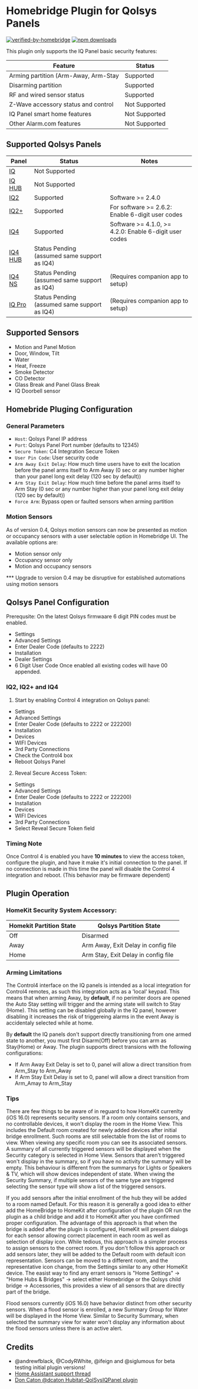 
# Homebridge Plugin for Qolsys Panels
[![verified-by-homebridge](https://badgen.net/badge/homebridge/verified/purple)](https://github.com/homebridge/homebridge/wiki/Verified-Plugins)
[![npm downloads](https://badgen.net/npm/dt/homebridge-qolsys)](https://www.npmjs.com/package/homebridge-qolsys)

This plugin only supports the IQ Panel basic security features:

 | Feature  | Status |
 | ------ | ------ |
 | Arming partition (Arm-Away, Arm-Stay | Supported |
 | Disarming partition | Supported |
 | RF and wired sensor status | Supported |
 | Z-Wave accessory status and control | Not Supported  |
 | IQ Panel smart home features |  Not Supported |
 | Other Alarm.com features |  Not Supported |
 
## Supported Qolsys Panels
| Panel  | Status | Notes |
| ------ | ------ |  ------ |
| [IQ](https://qolsys.com/iq-panel/) | Not Supported|  |
| [IQ HUB](https://qolsys.com/iq4-hub/) |Not Supported |  |
| [IQ2](https://qolsys.com/iq-panel-2/) | Supported | Software >= 2.4.0 |
| [IQ2+](https://qolsys.com/iq-panel-2-plus/) | Supported| For software >= 2.6.2: Enable 6-digit user codes |
| [IQ4](https://qolsys.com/iq-panel-4/) | Supported | Software >= 4.1.0,  >= 4.2.0: Enable 6-digit user codes |
| [IQ4 HUB](https://qolsys.com/iq4-hub/) | Status Pending (assumed same support as IQ4) |  |
| [IQ4 NS](https://qolsys.com/iq4-ns/) | Status Pending (assumed same support as IQ4) | (Requires companion app to setup)  |
| [IQ Pro](https://qolsys.com/iq-pro/) | Status Pending (assumed same support as IQ4) | (Requires companion app to setup) |


## Supported Sensors
- Motion and Panel Motion
- Door, Window, Tilt
- Water
- Heat, Freeze
- Smoke Detector
- CO Detector
- Glass Break and Panel Glass Break
- IQ Doorbell sensor

## Homebride Pluging Configuration
### General Parameters
* `Host`:  Qolsys Panel IP address
* `Port`:  Qolsys Panel Port number (defaults to 12345)
* `Secure Token`: C4 Integration Secure Token 
* `User Pin Code`: User security code
* `Arm Away Exit Delay`: How much time users have to exit the location before the panel arms itself to Arm Away (0 sec or any number higher than your panel long exit delay (120 sec by default))
* `Arm Stay Exit Delay`: How much time before the panel arms itself to Arm Stay (0 sec or any number higher than your panel long exit delay (120 sec by default))
* `Force Arm`: Bypass open or faulted sensors when arming partition 
### Motion Sensors
As of version 0.4, Qolsys motion sensors can now be presented as motion or occupancy sensors with a user selectable option in Homebridge UI. The available options are:
- Motion sensor only
- Occupancy sensor only
- Motion and occupancy sensors

*** Upgrade to version 0.4 may be disruptive for established automations using motion sensors

## Qolsys Panel Configuration
Prerequsite: On the latest Qolsys firmwaare 6 digit PIN codes must be enabled.
- Settings
- Advanced Settings
- Enter Dealer Code (defaults to 2222)
- Installation
- Dealer Settings
- 6 Digit User Code
Once enabled all existing codes will have 00 appended.

### IQ2, IQ2+ and IQ4
1. Start by enabling Control 4 integration on Qolsys panel:
- Settings
- Advanced Settings 
- Enter Dealer Code (defaults to 2222 or 222200)
- Installation
- Devices
- WIFI Devices
- 3rd Party Connections
- Check the Control4 box
- Reboot Qolsys Panel

2. Reveal Secure Access Token:
- Settings
- Advanced Settings 
- Enter Dealer Code (defaults to 2222 or 222200)
- Installation
- Devices
- WIFI Devices
- 3rd Party Connections
- Select Reveal Secure Token field

### Timing Note 
Once Control 4 is enabled you have **10 minutes** to view the access token, configure the plugin, and have it make it's initial connection to the panel. If no connection is made in this time the panel will disable the Control 4 integration and reboot. (This behavior may be firmware dependent)

## Plugin Operation
### HomeKit Security System Accessory:
| Homekit Partition State | Qolsys Partition State|
| ------ | ------ | 
| Off | Disarmed
| Away | Arm Away, Exit Delay in config file
| Home | Arm Stay, Exit Delay in config file

### Arming Limitations
The Control4 interface on the IQ panels is intended as a local integration for Control4 remotes, as such this integration acts as a 'local' keypad. This means that when arming Away, by **default**, if no perimiter doors are opened the Auto Stay setting will trigger and the arming state will switch to Stay (Home). This setting can be disabled globally in the IQ panel, however disabling it increases the risk of triggereing alarms in the event Away is accidentaly selected while at home.

By **default** the IQ panels don't support directly transitioning from one armed state to another, you must first Disarm(Off) before you can arm as Stay(Home) or Away.
The plugin supports direct transions with the following configurations:
- If Arm Away Exit Delay is set to 0, panel will allow a direct transition from Arm_Stay to Arm_Away
- If Arm Stay Exit Delay is set to 0, panel will allow a direct transition from Arm_Amay to Arm_Stay 

### Tips
There are few things to be aware of in reguard to how HomeKit currenlty (iOS 16.0) represents security sensors.
If a room only contains sensors, and no controllable devices, it won't display the room in the Home View. This includes the Default room created for newly added devices after initial bridge enrollment. Such rooms are still selectable from the list of rooms to view. When viewing any specific room you can see its associated sensors. A summary of all currently triggered sensors will be displayed when the Security category is selected in Home View. Sensors that aren't triggered won't display in the summary, so if you have no activity the summary will be empty. This behaviour is different from the summarys for Lights or Speakers & TV, which will show devices independent of state.  When viwing the Security Summary, if multiple sensors of the same type are triggered selecting the sensor type will show a list of the triggered sensors. 

If you add sensors after the initial enrollment of the hub they will be added to a room named Default. For this reason it is generally a good idea to either add the HomeBridge to HomeKit after configuration of the plugin OR run the plugin as a child bridge and add it to HomeKit after you have confirmed proper configuration. The advantage of this approach is that when the bridge is added after the plugin is configured, HomeKit will present dialogs for each sensor allowing correct placement in each room as well as selection of display icon. While tedious, this approach is a simpler process to assign sensors to the correct room. If you don't follow this approach or add sensors later, they will be added to the Default room with default icon representation. Sensors can be moved to a different room, and the representative icon change, from the Settings similar to any other HomeKit device. The easist way to find any errant sensors is "Home Settings" -> "Home Hubs & Bridges" -> select either Homebridge or the Qolsys child bridge -> Accessories, this provides a view of all sensors that are directly part of the bridge. 

Flood sensors currently (iOS 16.0) have behavior distinct from other security sensors. When a flood sensor is enrolled, a new Summary Group for Water will be displayed in the Home View. Similar to Security Summary, when selected the summary view for water won't display any information about the flood sensors unless there is an active alert.

## Credits
- @andrewfblack, @CodyRWhite, @ifeign and @siglumous for beta testing initial plugin versions!
- [Home Assistant support thread](https://community.home-assistant.io/t/qolsys-iq-panel-2-and-3rd-party-integration/231405)
- [Don Caton @dcaton Hubitat-QolSysIQPanel plugin](https://github.com/dcaton/Hubitat/tree/main/QolSysIQPanel)
